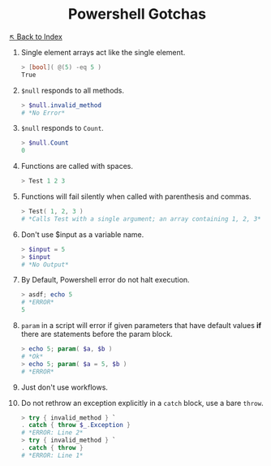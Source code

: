<h1 align="center">Powershell Gotchas</h1>

[↖︎ Back to Index](index.html)

1. Single element arrays act like the single element.

   ``` powershell
   > [bool]( @(5) -eq 5 )
   True
   ```

2. `$null` responds to all methods.

   ``` powershell
   > $null.invalid_method
   # *No Error*
   ```

3. `$null` responds to `Count`.
   
   ``` powershell
   > $null.Count
   0
   ```

4. Functions are called with spaces.

   ``` powershell
   > Test 1 2 3
   ```

5. Functions will fail silently when called with parenthesis and commas.

   ``` powershell
   > Test( 1, 2, 3 )
   # *Calls Test with a single argument; an array containing 1, 2, 3*
   ```

6. Don't use $input as a variable name.

   ``` powershell
   > $input = 5
   > $input
   # *No Output*
   ```

7. By Default, Powershell error do not halt execution.

   ``` powershell
   > asdf; echo 5
   # *ERROR*
   5
   ```

8. `param` in a script will error if given parameters that have default values
   **if** there are statements before the param block.
   
   ``` powershell
   > echo 5; param( $a, $b )
   # *Ok*
   > echo 5; param( $a = 5, $b )
   # *ERROR*
   ```

9. Just don't use workflows.
10. Do not rethrow an exception explicitly in a `catch` block, use a bare
    `throw`.
    
    ``` powershell
    > try { invalid_method } `
    . catch { throw $_.Exception }
    # *ERROR: Line 2*
    > try { invalid_method } `
    . catch { throw }
    # *ERROR: Line 1*
    ```

<link rel="stylesheet" href="https://maxcdn.bootstrapcdn.com/bootstrap/4.0.0-alpha.5/css/bootstrap.min.css" integrity="sha384-AysaV+vQoT3kOAXZkl02PThvDr8HYKPZhNT5h/CXfBThSRXQ6jW5DO2ekP5ViFdi" crossorigin="anonymous">
<script src="https://maxcdn.bootstrapcdn.com/bootstrap/4.0.0-alpha.5/js/bootstrap.min.js" integrity="sha384-BLiI7JTZm+JWlgKa0M0kGRpJbF2J8q+qreVrKBC47e3K6BW78kGLrCkeRX6I9RoK" crossorigin="anonymous"></script>

